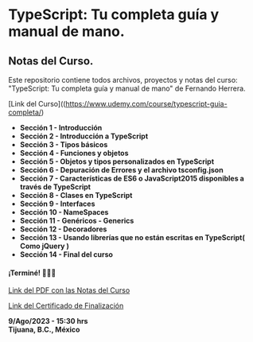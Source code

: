 # TypeScript: Tu completa guía y manual de mano.

## Notas del Curso.

Este repositorio contiene todos archivos, proyectos y notas del curso: "TypeScript: Tu completa guía y manual de mano" de Fernando Herrera.

[Link del Curso]((https://www.udemy.com/course/typescript-guia-completa/)

- **Sección 1 - Introducción**
- **Sección 2 - Introducción a TypeScript**
- **Sección 3 - Tipos básicos**
- **Sección 4 - Funciones y objetos**
- **Sección 5 - Objetos y tipos personalizados en TypeScript**
- **Sección 6 - Depuración de Errores y el archivo tsconfig.json**
- **Sección 7 - Características de ES6 o JavaScript2015 disponibles a través de TypeScript**
- **Sección 8 - Clases en TypeScript**
- **Sección 9 - Interfaces**
- **Sección 10 - NameSpaces**
- **Sección 11 - Genéricos - Generics**
- **Sección 12 - Decoradores**
- **Sección 13 - Usando librerías que no están escritas en TypeScript( Como jQuery )**
- **Sección 14 - Final del curso**

#### ¡Terminé! 🧑🏻‍💻

[Link del PDF con las Notas del Curso](https://acortar.link/7HpVy7)

[Link del Certificado de Finalización](https://www.udemy.com/certificate/UC-01ea29d9-b395-45f1-9d40-e3ddfffec70f/)

**9/Ago/2023 - 15:30 hrs** <br>
**Tijuana, B.C., México**
